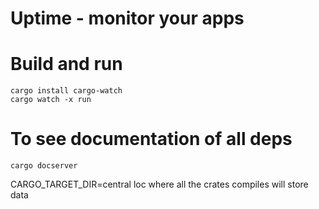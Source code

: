 
# Uptime - monitor your apps

# Build and run
```
cargo install cargo-watch
cargo watch -x run
```

# To see documentation of all deps
```
cargo docserver
```

CARGO_TARGET_DIR=central loc where all the crates compiles will store data